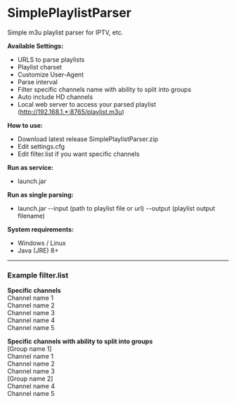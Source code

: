 # SimplePlaylistParser
Simple m3u playlist parser for IPTV, etc.

**Available Settings:**
- URLS to parse playlists
- Playlist charset
- Customize User-Agent
- Parse interval
- Filter specific channels name with ability to split into groups
- Auto include HD channels
- Local web server to access your parsed playlist (http://192.168.1.*:8765/playlist.m3u)

**How to use:**
- Download latest release SimplePlaylistParser.zip
- Edit settings.cfg
- Edit filter.list if you want specific channels

**Run as service:**
- launch.jar

**Run as single parsing:**
- launch.jar --input (path to playlist file or url) --output (playlist output filename)

**System requirements:**
- Windows / Linux
- Java (JRE) 8+

------------

### Example filter.list

**Specific channels**  
Channel name 1  
Channel name 2  
Channel name 3  
Channel name 4  
Channel name 5  

**Specific channels with ability to split into groups**  
[Group name 1]  
Channel name 1  
Channel name 2  
Channel name 3  
[Group name 2]  
Channel name 4  
Channel name 5
